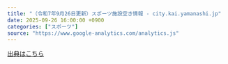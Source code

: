 ```yaml
---
title: "（令和7年9月26日更新）スポーツ施設空き情報 - city.kai.yamanashi.jp"
date: 2025-09-26 16:00:00 +0900
categories: ["スポーツ"]
source: "https://www.google-analytics.com/analytics.js"
---
```


[出典はこちら](https://www.google-analytics.com/analytics.js)
